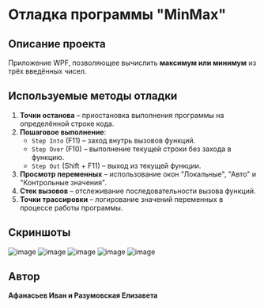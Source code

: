 # Отладка программы "MinMax"

## Описание проекта
Приложение WPF, позволяющее вычислить **максимум или минимум** из трёх введённых чисел.

## Используемые методы отладки
1. **Точки останова** – приостановка выполнения программы на определённой строке кода.
2. **Пошаговое выполнение**:
   - `Step Into` (F11) – заход внутрь вызовов функций.
   - `Step Over` (F10) – выполнение текущей строки без захода в функцию.
   - `Step Out` (Shift + F11) – выход из текущей функции.
3. **Просмотр переменных** – использование окон "Локальные", "Авто" и "Контрольные значения".
4. **Стек вызовов** – отслеживание последовательности вызова функций.
5. **Точки трассировки** – логирование значений переменных в процессе работы программы.

## Скриншоты
![image](https://github.com/user-attachments/assets/8216683c-5ee1-455c-af4e-19bdd9f1254d)
![image](https://github.com/user-attachments/assets/30eebc3f-1403-4814-b248-b2ecf09837cd)
![image](https://github.com/user-attachments/assets/b5910ba0-fad4-4d1e-b463-b1a24cc32652)
![image](https://github.com/user-attachments/assets/3cec0d2e-aaee-40ee-a922-cad5c907c1fd)
![image](https://github.com/user-attachments/assets/4f0db6cc-f891-4a59-943d-e661649bbad0)



## Автор
**Афанасьев Иван и Разумовская Елизавета**
